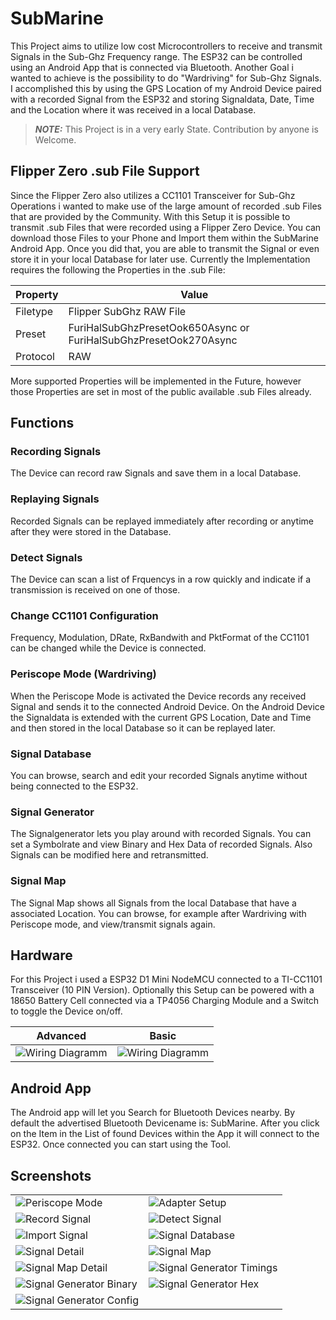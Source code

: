 # SubMarine
This Project aims to utilize low cost Microcontrollers to receive and transmit Signals in the Sub-Ghz Frequency range. The ESP32 can be controlled using an Android App that is connected via Bluetooth. Another Goal i wanted to achieve is the possibility to do "Wardriving" for Sub-Ghz Signals. I accomplished this by using the GPS Location of my Android Device paired with a recorded Signal from the ESP32 and storing Signaldata, Date, Time and the Location where it was received in a local Database.

> **_NOTE:_**  This Project is in a very early State.  Contribution by anyone is Welcome.

## Flipper Zero .sub File Support

Since the Flipper Zero also utilizes a CC1101 Transceiver for Sub-Ghz Operations i wanted to make use of the large amount of recorded .sub Files that are provided by the Community.
With this Setup it is possible to transmit .sub Files that were recorded using a Flipper Zero Device. You can download those Files to your Phone and Import them within the SubMarine Android App.
Once you did that, you are able to transmit the Signal or even store it in your local Database for later use.
Currently the Implementation requires the following the Properties in the .sub File:

| Property | Value |
| ------ | ------ |
| Filetype | Flipper SubGhz RAW File |
| Preset | FuriHalSubGhzPresetOok650Async or FuriHalSubGhzPresetOok270Async |
| Protocol | RAW |

More supported Properties will be implemented in the Future, however those Properties are set in most of the public available .sub Files already.

## Functions

### Recording Signals
The Device can record raw Signals and save them in a local Database.

### Replaying Signals
Recorded Signals can be replayed immediately after recording or anytime after they were stored in the Database.

### Detect Signals
The Device can scan a list of Frquencys in a row quickly and indicate if a transmission is received on one of those.

### Change CC1101 Configuration
Frequency, Modulation, DRate, RxBandwith and PktFormat of the CC1101 can be changed while the Device is connected.

### Periscope Mode (Wardriving)
When the Periscope Mode is activated the Device records any received Signal and sends it to the connected Android Device. On the Android Device the Signaldata is extended with the current GPS Location, Date and Time and then stored in the local Database so it can be replayed later.

### Signal Database
You can browse, search and edit your recorded Signals anytime without being connected to the ESP32.

### Signal Generator
The Signalgenerator lets you play around with recorded Signals. You can set a Symbolrate and view Binary and Hex Data of recorded Signals. Also Signals can be modified here and retransmitted.

### Signal Map
The Signal Map shows all Signals from the local Database that have a associated Location. You can browse, for example after Wardriving with Periscope mode, and view/transmit signals again.

 



## Hardware

For this Project i used a ESP32 D1 Mini NodeMCU connected to a TI-CC1101 Transceiver (10 PIN Version). Optionally this Setup can be powered with a 18650 Battery Cell connected via a TP4056 Charging Module and a Switch to toggle the Device on/off.

| Advanced | Basic |
| ------ | ------ |
| ![Wiring Diagramm](./Fritzing/SubMarine_bb.png) | ![Wiring Diagramm](./Fritzing/SubMarineBasic_bb.png) |

## Android App

The Android app will let you Search for Bluetooth Devices nearby. By default the advertised Bluetooth Devicename is: SubMarine. After you click on the Item in the List of found Devices within the App it will connect to the ESP32. Once connected you can start using the Tool.

## Screenshots

|  |  |
| ------ | ------ |
| ![Periscope Mode](./Assets/Screenshots/Periscope.png) | ![Adapter Setup](./Assets/Screenshots/AdapterSetup.png) |
| ![Record Signal](./Assets/Screenshots/RecordSignal.png) | ![Detect Signal](./Assets/Screenshots/DetectSignal.png) |
| ![Import Signal](./Assets/Screenshots/ImportSignal.png) | ![Signal Database](./Assets/Screenshots/SignalDatabase.png) |
| ![Signal Detail](./Assets/Screenshots/SignalDetail.png) | ![Signal Map](./Assets/Screenshots/SignalMap.png) |
| ![Signal Map Detail](./Assets/Screenshots/SignalMapDetail.png) | ![Signal Generator Timings](./Assets/Screenshots/SignalGeneratorTimings.png) |
| ![Signal Generator Binary](./Assets/Screenshots/SignalGeneratorBinary.png) | ![Signal Generator Hex](./Assets/Screenshots/SignalGeneratorHex.png) |
| ![Signal Generator Config](./Assets/Screenshots/SignalGeneratorConfig.png) | |



